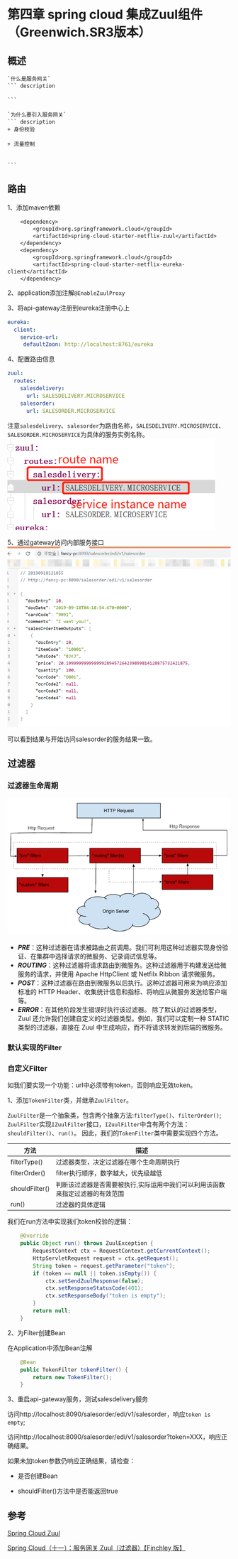 # 第四章 spring cloud 集成Zuul组件（Greenwich.SR3版本）

## 概述
    `什么是服务网关`
    ``` description

    ```

    `为什么要引入服务网关`
    ``` description
    + 身份校验

    + 流量控制


    ```


## 路由

1、添加maven依赖

```maven
    <dependency>
        <groupId>org.springframework.cloud</groupId>
        <artifactId>spring-cloud-starter-netflix-zuul</artifactId>
    </dependency>
    <dependency>
        <groupId>org.springframework.cloud</groupId>
        <artifactId>spring-cloud-starter-netflix-eureka-client</artifactId>
    </dependency>
```
2、application添加注解`@EnableZuulProxy`

3、将api-gateway注册到eureka注册中心上
```yml
eureka:
  client:
    service-url:
     defaultZoon: http://localhost:8761/eureka
```

4、配置路由信息
```yml
zuul:
  routes:
    salesdelivery:
      url: SALESDELIVERY.MICROSERVICE
    salesorder:
      url: SALESORDER.MICROSERVICE
```
注意`salesdelivery`、`salesorder`为路由名称，`SALESDELIVERY.MICROSERVICE`、`SALESORDER.MICROSERVICE`为具体的服务实例名称。
![](../../img/zuul-route-config.jpg)

5、通过gateway访问内部服务接口
![](../../img/api-gateway访问服务.jpg)

可以看到结果与开始访问salesorder的服务结果一致。

## 过滤器

### 过滤器生命周期

![](../../img/Zuul之Filter生命周期.jpg)

+ ***PRE***：这种过滤器在请求被路由之前调用。我们可利用这种过滤器实现身份验证、在集群中选择请求的微服务、记录调试信息等。
+ ***ROUTING***：这种过滤器将请求路由到微服务。这种过滤器用于构建发送给微服务的请求，并使用 Apache HttpClient 或 Netfilx Ribbon 请求微服务。
+ ***POST***：这种过滤器在路由到微服务以后执行。这种过滤器可用来为响应添加标准的 HTTP Header、收集统计信息和指标、将响应从微服务发送给客户端等。
+ ***ERROR***：在其他阶段发生错误时执行该过滤器。 除了默认的过滤器类型，Zuul 还允许我们创建自定义的过滤器类型。例如，我们可以定制一种 STATIC 类型的过滤器，直接在 Zuul 中生成响应，而不将请求转发到后端的微服务。


### 默认实现的Filter



### 自定义Filter

如我们要实现一个功能：url中必须带有token，否则响应无效token。

1、添加`TokenFilter`类，并继承`ZuulFilter`。

`ZuulFilter`是一个抽象类，包含两个抽象方法:`filterType()`、`filterOrder()`;
`ZuulFilter`实现`IZuulFilter`接口，`IZuulFilter`中含有两个方法：`shouldFilter()`、`run()`。
因此，我们的`TokenFilter`类中需要实现四个方法。

|方法   |描述   |
|-------|-------|
|filterType()|过滤器类型，决定过滤器在哪个生命周期执行|
|filterOrder()|filter执行顺序，数字越大，优先级越低|
|shouldFilter()| 判断该过滤器是否需要被执行,实际运用中我们可以利用该函数来指定过滤器的有效范围|
|run()|过滤器的具体逻辑|

我们在run方法中实现我们token校验的逻辑：
``` java
    @Override
    public Object run() throws ZuulException {
        RequestContext ctx = RequestContext.getCurrentContext();
        HttpServletRequest request = ctx.getRequest();
        String token = request.getParameter("token");
        if (token == null || token.isEmpty()) {
            ctx.setSendZuulResponse(false);
            ctx.setResponseStatusCode(401);
            ctx.setResponseBody("token is empty");
        }
        return null;
    }
```

2、为Filter创建Bean

在Application中添加Bean注解
```java
    @Bean
    public TokenFilter tokenFilter() {
        return new TokenFilter();
    }
```

3、重启api-gateway服务，测试salesdelivery服务

访问http://localhost:8090/salesorder/edi/v1/salesorder，响应`token is empty`;

访问http://localhost:8090/salesorder/edi/v1/salesorder?token=XXX，响应正确结果。

如果未加token参数仍响应正确结果，请检查：
+ 是否创建Bean

+ shouldFilter()方法中是否能返回true

## 参考

[Spring Cloud Zuul](https://spring.io/guides/gs/routing-and-filtering/)

[Spring Cloud（十一）：服务网关 Zuul（过滤器）【Finchley 版】](https://windmt.com/2018/04/23/spring-cloud-11-zuul-filter/)



